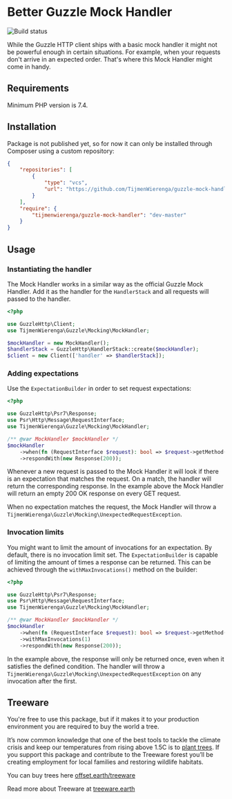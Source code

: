 # Better Guzzle Mock Handler
![Build status](https://github.com/tijmenwierenga/guzzle-mock-handler/workflows/PHP%20Composer/badge.svg)

While the Guzzle HTTP client ships with a basic mock handler it might not be powerful enough in certain situations.
For example, when your requests don't arrive in an expected order. That's where this Mock Handler might come in handy.

## Requirements
Minimum PHP version is 7.4.

## Installation
Package is not published yet, so for now it can only be installed through Composer using a custom repository:

```json
{
    "repositories": [
        {
            "type": "vcs",
            "url": "https://github.com/TijmenWierenga/guzzle-mock-handler"
        }
    ],
    "require": {
        "tijmenwierenga/guzzle-mock-handler": "dev-master"
    }
}
```

## Usage

### Instantiating the handler
The Mock Handler works in a similar way as the official Guzzle Mock Handler.
Add it as the handler for the `HandlerStack` and all requests will passed to the handler.

```php
<?php

use GuzzleHttp\Client;
use TijmenWierenga\Guzzle\Mocking\MockHandler;

$mockHandler = new MockHandler();
$handlerStack = GuzzleHttp\HandlerStack::create($mockHandler);
$client = new Client(['handler' => $handlerStack]);
```

### Adding expectations
Use the `ExpectationBuilder` in order to set request expectations:

```php
<?php

use GuzzleHttp\Psr7\Response;
use Psr\Http\Message\RequestInterface;
use TijmenWierenga\Guzzle\Mocking\MockHandler;

/** @var MockHandler $mockHandler */
$mockHandler
    ->when(fn (RequestInterface $request): bool => $request->getMethod() === 'GET')
    ->respondWith(new Response(200));
```

Whenever a new request is passed to the Mock Handler it will look if there is an expectation that matches the request.
On a match, the handler will return the corresponding response.
In the example above the Mock Handler will return an empty 200 OK response on every GET request.

When no expectation matches the request, the Mock Handler will throw a `TijmenWierenga\Guzzle\Mocking\UnexpectedRequestException`.

### Invocation limits
You might want to limit the amount of invocations for an expectation.
By default, there is no invocation limit set.
The `ExpectationBuilder` is capable of limiting the amount of times a response can be returned.
This can be achieved through the `withMaxInvocations()` method on the builder:

```php
<?php

use GuzzleHttp\Psr7\Response;
use Psr\Http\Message\RequestInterface;
use TijmenWierenga\Guzzle\Mocking\MockHandler;

/** @var MockHandler $mockHandler */
$mockHandler
    ->when(fn (RequestInterface $request): bool => $request->getMethod() === 'GET')
    ->withMaxInvocations(1)
    ->respondWith(new Response(200));
```

In the example above, the response will only be returned once, even when it satisfies the defined condition.
The handler will throw a `TijmenWierenga\Guzzle\Mocking\UnexpectedRequestException` on any invocation after the first.

## Treeware

You're free to use this package, but if it makes it to your production environment you are required to buy the world a tree.

It’s now common knowledge that one of the best tools to tackle the climate crisis and keep our temperatures from rising above 1.5C is to <a href="https://www.bbc.co.uk/news/science-environment-48870920">plant trees</a>. If you support this package and contribute to the Treeware forest you’ll be creating employment for local families and restoring wildlife habitats.

You can buy trees here [offset.earth/treeware](https://offset.earth/treeware?gift-trees)

Read more about Treeware at [treeware.earth](http://treeware.earth)